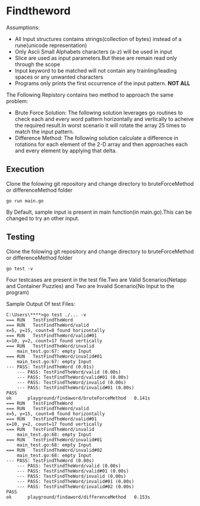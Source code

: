 # Findtheword

Assumptions:
  * All Input structures contains strings(collection of bytes) instead of a rune(unicode representation)
  * Only Ascii Small Alphabets characters (a-z) will be used in input
  * Slice are used as input parameters.But these are remain read only through the scope
  * Input keyword to be matched will not contain any trainling/leading spaces or any unwanted characters
  * Programs only prints the first occurrence of the input pattern. **NOT ALL**
  
 The Following Repistory contains two method to approach the same problem:
 
 * Brute Force Solution: The following solution leverages go routines to check each and every word pattern horizontally and vertically to acheive the required result.In worst scenario it will rotate the array 25 times to match the input pattern.
 * Difference Method: The following solution calculate a difference in rotations for each element of the 2-D array and then approaches each and every element by applying that delta.

## Execution

Clone the folowing git repository and change directory to bruteForceMethod or differenceMethod folder

```
go run main.go
```

By Default, sample input is present in main function(in main.go).This can be changed to try an other input.

## Testing


Clone the folowing git repository and change directory to bruteForceMethod or differenceMethod folder

```
go test -v
```

Four testcases are present in the test file.Two are Valid Scenarios(Netapp and Container Puzzles) and Two are Invalid Scenario(No Input to the program)

Sample Output Of test Files:
```
C:\Users\****>go test ./... -v
=== RUN   TestFindTheWord
=== RUN   TestFindTheWord/valid
x=5, y=15, count=8 found horizontally
=== RUN   TestFindTheWord/valid#01
x=10, y=2, count=17 found vertically
=== RUN   TestFindTheWord/invalid
    main_test.go:67: empty Input
=== RUN   TestFindTheWord/invalid#01
    main_test.go:67: empty Input
--- PASS: TestFindTheWord (0.01s)
    --- PASS: TestFindTheWord/valid (0.00s)
    --- PASS: TestFindTheWord/valid#01 (0.00s)
    --- PASS: TestFindTheWord/invalid (0.00s)
    --- PASS: TestFindTheWord/invalid#01 (0.00s)
PASS
ok      playground/findaword/bruteForceMethod   0.141s
=== RUN   TestFindTheWord
=== RUN   TestFindTheWord/valid
x=5, y=15, count=8 found horizontally
=== RUN   TestFindTheWord/valid#01
x=10, y=2, count=17 found vertically
=== RUN   TestFindTheWord/invalid
    main_test.go:68: empty Input
=== RUN   TestFindTheWord/invalid#01
    main_test.go:68: empty Input
=== RUN   TestFindTheWord/invalid#02
    main_test.go:68: empty Input
--- PASS: TestFindTheWord (0.00s)
    --- PASS: TestFindTheWord/valid (0.00s)
    --- PASS: TestFindTheWord/valid#01 (0.00s)
    --- PASS: TestFindTheWord/invalid (0.00s)
    --- PASS: TestFindTheWord/invalid#01 (0.00s)
    --- PASS: TestFindTheWord/invalid#02 (0.00s)
PASS
ok      playground/findaword/differenceMethod   0.153s
```
